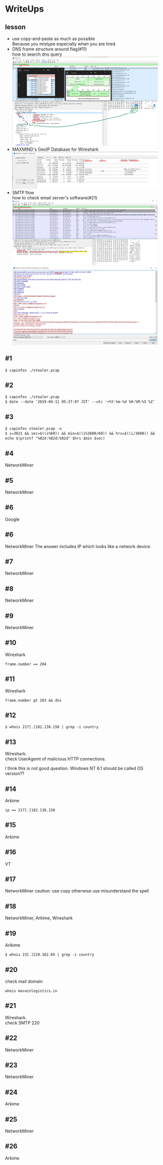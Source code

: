 # WriteUps
## lesson
- use copy-and-paste as much as possible  
Because you mistype especially when you are tired.  
- DNS frame structure around flag(#11)  
how to search dns query  
![dns](image/dns.png)  
- MAXMIND's GeoIP Database for Wireshark  
![GeoLite](image/GeoLite.png)  
- SMTP flow  
how to check email server's software(#21)  
![smtp-1](image/smtp-1.png)  
![smtp-2](image/smtp-2.png)

## #1
```
$ capinfos ./stealer.pcap
```

## #2
```
$ capinfos ./stealer.pcap
$ date --date '2019-04-11 05:37:07 JST' --utc '+%Y-%m-%d %H:%M:%S %Z'
```

## #3
```
$ capinfos stealer.pcap -u
$ i=3821 && sec=$((i%60)) && min=$((i%3600/60)) && hrs=$((i/3600)) && echo $(printf "%02d:%02d:%02d" $hrs $min $sec)
```

## #4
NetworkMiner

## #5
NetworkMiner

## #6
Google

## #6
NetworkMiner
The answer includes IP which looks like a network device.

## #7
NetworkMiner

## #8
NetworkMiner

## #9
NetworkMiner

## #10
Wireshark
```
frame.number == 204
```

## #11
Wireshark
```
frame.number gt 203 && dns
```

## #12
```
$ whois 217[.]182.138.150 | grep -i country
```

## #13
Wireshark.  
check UserAgemt of malicious HTTP connections.  
  
I think this is not good question.
Windows NT 6.1 should be called OS version??

## #14
Arkime
```
ip == 217[.]182.138.150
```

## #15
Arkime

## #16
VT

## #17
NetworkMiner
caution: use copy otherwise use misunderstand the spell

## #18
NetworkMiner, Arkime, Wireshark

## #19
Arikime
```
$ whois 23[.]229.162.69 | grep -i country
```

## #20
check mail domain
```
whois macwinlogistics.in
```

## #21
Wireshark.  
check SMTP 220

## #22
NetworkMiner

## #23
NetworkMiner

## #24
Arkime

## #25
NetworkMiner

## #26
Arkime
